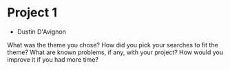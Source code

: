 # Project 1

- Dustin D'Avignon


What was the theme you chose?
How did you pick your searches to fit the theme?
What are known problems, if any, with your project?
How would you improve it if you had more time?
